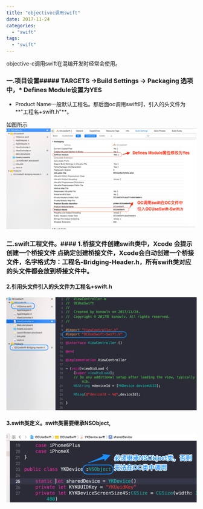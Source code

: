 ```yaml
---
title: "objectivec调用swift"
date: 2017-11-24
categories:
  - "swift"
tags:
  - "swift"
---
```

<!--more-->

objective-c调用swift在混编开发时经常会使用。
<!--more-->

### 一.项目设置##### TARGETS ->Build Settings -> Packaging 选项中，* Defines Module设置为YES
* Product Name一般默认工程名。那后面oc调用swift时，引入的头文件为**"工程名+swift.h"**。

如图所示
![image](/images/post/2017-11-24-objectivecdiao-yong-swift/setting.png) 

### 二.swift工程文件。#### 1.桥接文件创建swift类中，Xcode 会提示创建一个桥接文件 点确定创建桥接文件，Xcode会自动创建一个桥接文件，名字格式为：工程名-Bridging-Header.h，所有swift类对应的头文件都会放到桥接文件中。
#### 2.引用头文件引入的头文件为**工程名+swift.h**
![image](/images/post/2017-11-24-objectivecdiao-yong-swift/demo_overview.png) 
#### 3.swift类定义。swift类需要继承NSObject,

![image](/images/post/2017-11-24-objectivecdiao-yong-swift/class_overview.png) 


